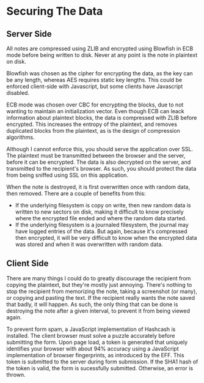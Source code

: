 Securing The Data
=================

Server Side
-----------

All notes are compressed using ZLIB and encrypted using Blowfish in ECB mode
before being written to disk. Never at any point is the note in plaintext on
disk.

Blowfish was chosen as the cipher for encrypting the data, as the key can be
any length, whereas AES requires static key lengths. This could be enforced
client-side with Javascript, but some clients have Javascript disabled.

ECB mode was chosen over CBC for encrypting the blocks, due to not wanting to
maintain an initialization vector. Even though ECB can leack information about
plaintext blocks, the data is compressed with ZLIB before encrypted. This
increases the entropy of the plaintext, and removes duplicated blocks from the
plaintext, as is the design of compression algorithms.

Although I cannot enforce this, you should serve the application over SSL. The
plaintext must be transmitted between the browser and the server, before it can
be encrypted. The data is also decrypted on the server, and transmitted to the
recipient's browser. As such, you should protect the data from being sniffed
using SSL on this application.

When the note is destroyed, it is first overwritten once with random data,
then removed. There are a couple of benefits from this:

* If the underlying filesystem is copy on write, then new random data is
  written to new sectors on disk, making it difficult to know precisely where
  the encrypted file ended and where the random data started.
* If the underlying filesystem is a journaled filesystem, the journal may have
  logged entries of the data. But again, because it's compressed then
  encrypted, it will be very difficult to know when the encrypted data was
  stored and when it was overwritten with random data.

Client Side
-----------

There are many things I could do to greatly discourage the recipient from
copying the plaintext, but they're mostly just annoying. There's nothing to
stop the recipient from memorizing the note, taking a screenshot (or many), or
copying and pasting the text. If the recipient really wants the note saved that
badly, it will happen. As such, the only thing that can be done is destroying
the note after a given interval, to prevent it from being viewed again.

To prevent form spam, a JavaScript implementation of Hashcash is installed. The
client browser must solve a puzzle accurately before submitting the form. Upon
page load, a token is generated that uniquely identifies your browser with
about 94% accuracy using a JavaScript implementation of browser fingerprints,
as introduced by the EFF. This token is submitted to the server during form
submission. If the SHA1 hash of the token is valid, the form is sucessfully
submitted. Otherwise, an error is thrown.
